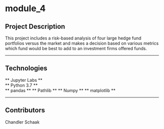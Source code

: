 # module_4

## Project Description
This project includes a risk-based analysis of four large hedge fund portfolios versus the market and makes a decision based on various metrics which fund would be best to add to an investment firms offered funds.

---
## Technologies
** Jupyter Labs **  
** Python 3.7 **   
** pandas **
** Pathlib ** 
** Numpy ** 
** matplotlib **  

---
## Contributors
Chandler Schaak

